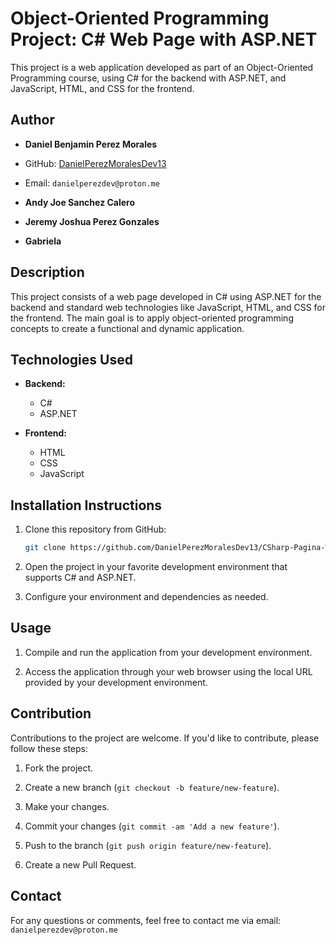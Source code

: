 <!-- Autor: Daniel Benjamin Perez Morales -->
<!-- GitHub: https://github.com/DanielPerezMoralesDev13 -->
<!-- Correo electrónico: danielperezdev@proton.me  -->

# Object-Oriented Programming Project: C# Web Page with ASP.NET

This project is a web application developed as part of an Object-Oriented Programming course, using C# for the backend with ASP.NET, and JavaScript, HTML, and CSS for the frontend.

## Author

- **Daniel Benjamin Perez Morales**
- GitHub: [DanielPerezMoralesDev13](https://github.com/DanielPerezMoralesDev13)
- Email: `danielperezdev@proton.me`

- **Andy Joe Sanchez Calero**
- **Jeremy Joshua Perez Gonzales**
- **Gabriela**

## Description

This project consists of a web page developed in C# using ASP.NET for the backend and standard web technologies like JavaScript, HTML, and CSS for the frontend. The main goal is to apply object-oriented programming concepts to create a functional and dynamic application.

## Technologies Used

- **Backend:**
  - C#
  - ASP.NET

- **Frontend:**
  - HTML
  - CSS
  - JavaScript

## Installation Instructions

1. Clone this repository from GitHub:

   ```bash
   git clone https://github.com/DanielPerezMoralesDev13/CSharp-Pagina-Web
   ```

2. Open the project in your favorite development environment that supports C# and ASP.NET.

3. Configure your environment and dependencies as needed.

## Usage

1. Compile and run the application from your development environment.

2. Access the application through your web browser using the local URL provided by your development environment.

## Contribution

Contributions to the project are welcome. If you'd like to contribute, please follow these steps:

1. Fork the project.

2. Create a new branch (`git checkout -b feature/new-feature`).

3. Make your changes.

4. Commit your changes (`git commit -am 'Add a new feature'`).

5. Push to the branch (`git push origin feature/new-feature`).

6. Create a new Pull Request.

## Contact

For any questions or comments, feel free to contact me via email: `danielperezdev@proton.me`
